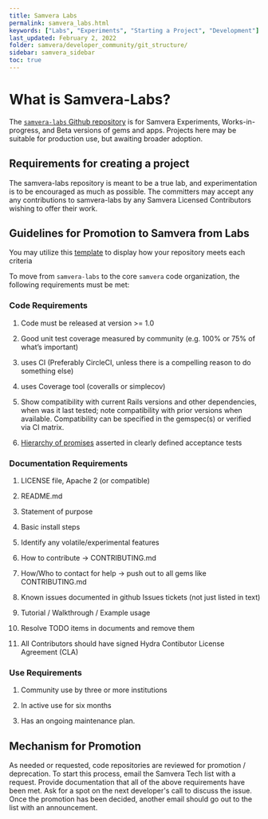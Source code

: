```yaml
---
title: Samvera Labs
permalink: samvera_labs.html
keywords: ["Labs", "Experiments", "Starting a Project", "Development"]
last_updated: February 2, 2022
folder: samvera/developer_community/git_structure/
sidebar: samvera_sidebar
toc: true
---
```

# What is Samvera-Labs?

The [`samvera-labs` Github repository](https://github.com/samvera-labs) is for
Samvera Experiments, Works-in-progress, and Beta versions of gems and apps.
Projects here may be suitable for production use, but awaiting broader adoption.

## Requirements for creating a project
The samvera-labs repository is meant to be a true lab, and experimentation is to
be encouraged as much as possible. The committers may accept any any contributions
to samvera-labs by any Samvera Licensed Contributors wishing to offer their work.

## Guidelines for Promotion to Samvera from Labs
You may utilize this [template](https://docs.google.com/document/d/1pq80frBACLzA_q9cE1ZnMZh4WTiBv6iMUXELligbcv0/edit?usp=sharing) to display how your repository meets each criteria

To move from `samvera-labs` to the core `samvera` code organization, the following
requirements must be met:

### Code Requirements

  1. Code must be released at version >= 1.0

  1. Good unit test coverage measured by community (e.g. 100% or 75% of what’s important)

  1. uses CI (Preferably CircleCI, unless there is a compelling reason to do something else)

  1. uses Coverage tool (coveralls or simplecov)

  1. Show compatibility with current Rails versions and other dependencies, when was it last tested; note compatibility with prior versions when available. Compatibility can be specified in the gemspec(s) or verified via CI matrix.

  1. [Hierarchy of promises](https://samvera.atlassian.net/wiki/spaces/samvera/pages/405211336/Hydra+Stack+-+The+Hierarchy+of+Promises) asserted in clearly defined acceptance tests

### Documentation Requirements

  1. LICENSE file, Apache 2 (or compatible)

  1. README.md

  1. Statement of purpose

  1. Basic install steps

  1. Identify any volatile/experimental features

  1. How to contribute -> CONTRIBUTING.md

  1. How/Who to contact for help -> push out to all gems like CONTRIBUTING.md

  1. Known issues documented in github Issues tickets (not just listed in text)

  1. Tutorial / Walkthrough / Example usage

  1. Resolve TODO items in documents and remove them

  1. All Contributors should have signed Hydra Contibutor License Agreement (CLA)

### Use Requirements

1. Community use by three or more institutions

1. In active use for six months

1. Has an ongoing maintenance plan.


## Mechanism for Promotion

As needed or requested, code repositories are reviewed for promotion / deprecation.
To start this process, email the Samvera Tech list with a request. Provide documentation
that all of the above requirements have been met. Ask for a spot on the next developer's
call to discuss the issue. Once the promotion has been decided, another email
should go out to the list with an announcement.
